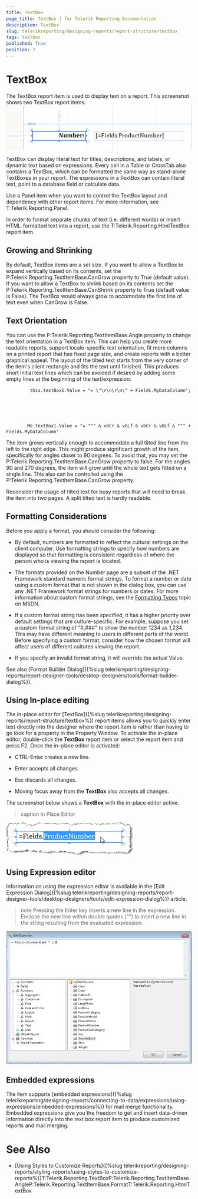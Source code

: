 ```yaml
---
title: TextBox
page_title: TextBox | for Telerik Reporting Documentation
description: TextBox
slug: telerikreporting/designing-reports/report-structure/textbox
tags: textbox
published: True
position: 7
---
```


# TextBox



The TextBox report item is used to display text on a report. This screenshot shows two TextBox report items.![](images/Textbox.png)

TextBox can display literal text for titles, descriptions, and labels, or dynamic text based on expressions. Every
        cell in a Table or CrossTab also contains a TextBox, which can be formatted the same way as stand-alone TextBoxes in your report.
        The expressions in a TextBox can contain literal text, point to a database field or calculate data.
      

Use a Panel item when you want to control the TextBox layout and dependency with other report items. For more information,
        see T:Telerik.Reporting.Panel.
      

In order to format separate chunks of text (i.e. different words) or insert HTML-formatted text into a report, use the
        T:Telerik.Reporting.HtmlTextBox report item.
      

## Growing and Shrinking

By default, TextBox items are a set size. If you want to allow a TextBox to expand vertically based on its contents,
          set the P:Telerik.Reporting.TextItemBase.CanGrow property to True (default value).
          If you want to allow a TextBox to shrink based on its contents set the
          P:Telerik.Reporting.TextItemBase.CanShrink property to
          True (default value is False). The TextBox would always grow to accomodate the first line of text even when CanGrow is False.
        

## Text Orientation

You can use the P:Telerik.Reporting.TextItemBase.Angle
          property to change the text orientation in a TextBox item. This can help you create
          more readable reports, support locale-specific text orientation, fit more columns on a printed report that
          has fixed page size, and create reports with a better graphical appeal. The layout of the tilted text starts from the very
          corner of the item's client rectangle and fits the text until finished. This produces short initial text lines which can be avoided 
          if desired by adding some empty lines at the beginning of the text/expression:
        

	
             this.textBox1.Value = "= \"\r\n\r\n\" + Fields.MyDataColumn";
            



	
            Me.textBox1.Value = "= """ & vbCr & vbLf & vbCr & vbLf & """ + Fields.MyDataColumn"
            



The item grows vertically enough to accommodate a full tilted line from the left to the right edge.
          This might produce significant growth of the item, specifically for angles closer to 90 degrees.
          To avoid that, you may set the P:Telerik.Reporting.TextItemBase.CanGrow
          property to false. For the angles 90 and 270 degrees, the item will grow until the whole text gets fitted on a single line.
          This also can be controlled using the P:Telerik.Reporting.TextItemBase.CanGrow
          property.
        

Reconsider the usage of tilted text for busy reports that will need to break the item into two pages. A split tilted text is hardly readable.
        

## Formatting Considerations

Before you apply a format, you should consider the following:
        

* By default, numbers are formatted to reflect the cultural settings on the client computer. Use formatting strings
              to specify how numbers are displayed so that formatting is consistent regardless of where the person who is viewing the
              report is located.
            

* The formats provided on the Number page are a subset of the .NET Framework standard numeric format strings. To
              format a number or date using a custom format that is not shown in the dialog box, you can use any .NET Framework format
              strings for numbers or dates. For more information about custom format strings, see the [Formatting Types](http://msdn.microsoft.com/en-us/library/fbxft59x%28VS.95%29.aspx)
              topic on MSDN.
            

* If a custom format string has been specified, it has a higher priority over default settings that are
              culture-specific. For example, suppose you set a custom format string of "#,###" to show the number 1234 as 1,234. This
              may have different meaning to users in different parts of the world. Before specifying a custom format, consider how the
              chosen format will affect users of different cultures viewing the report.
            

* If you specify an invalid format string, it will override the actual Value.

See also [Format Builder Dialog]({%slug telerikreporting/designing-reports/report-designer-tools/desktop-designers/tools/format-builder-dialog%}).
        

## Using In-place editing

The in-place editor for [TextBox]({%slug telerikreporting/designing-reports/report-structure/textbox%}) report items
          allows you to quickly enter text directly into the designer where the report item is rather than having to go look
          for a property in the Property Window. To activate the in-place editor, double-click the __TextBox__
          report item or select the report item and press F2. Once the in-place editor is activated:
        

* CTRL-Enter creates a new line.

* Enter accepts all changes.

* Esc discards all changes.

* Moving focus away from the __TextBox__ also accepts all changes.

The screenshot below shows a __TextBox__ with the in-place editor active.
        
>caption In Place Editor

![](images/Items001.png)

## Using Expression editor

Information on using the expression editor is available in the [Edit Expression Dialog]({%slug telerikreporting/designing-reports/report-designer-tools/desktop-designers/tools/edit-expression-dialog%}) article.
        

>note Pressing the Enter key inserts a new line in the expression. Enclose the new line within double quotes ("") to             insert a new line in the string resulting from the evaluated expression.          


![](images/UI014.png)



## Embedded expressions

The item supports [embedded expressions]({%slug telerikreporting/designing-reports/connecting-to-data/expressions/using-expressions/embedded-expressions%}) for mail merge functionality. Embedded expressions give you the freedom to get and insert data-driven information directly into the text box report item to produce customized reports and mail merging.
        

# See Also

 * [Using Styles to Customize Reports]({%slug telerikreporting/designing-reports/styling-reports/using-styles-to-customize-reports%})T:Telerik.Reporting.TextBoxP:Telerik.Reporting.TextItemBase.AngleP:Telerik.Reporting.TextItemBase.FormatT:Telerik.Reporting.HtmlTextBox
